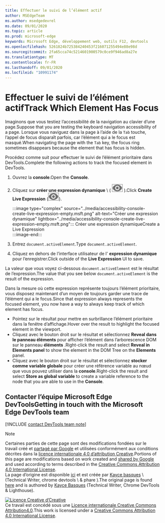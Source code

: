 ```yaml
---
title: Effectuer le suivi de l’élément actif
author: MSEdgeTeam
ms.author: msedgedevrel
ms.date: 09/01/2020
ms.topic: article
ms.prod: microsoft-edge
keywords: Microsoft Edge, développement web, outils F12, devtools
ms.openlocfilehash: 5261824b725384240453f216071255494e88e98d
ms.sourcegitcommit: 2fa65cca74c5214601900579c0ce9f946ad8a27e
ms.translationtype: MT
ms.contentlocale: fr-FR
ms.lasthandoff: 09/01/2020
ms.locfileid: "10991174"
---
```

<!-- Copyright Kayce Basques 

   Licensed under the Apache License, Version 2.0 (the "License");
   you may not use this file except in compliance with the License.
   You may obtain a copy of the License at

       https://www.apache.org/licenses/LICENSE-2.0

   Unless required by applicable law or agreed to in writing, software
   distributed under the License is distributed on an "AS IS" BASIS,
   WITHOUT WARRANTIES OR CONDITIONS OF ANY KIND, either express or implied.
   See the License for the specific language governing permissions and
   limitations under the License.  -->  

# <span data-ttu-id="2cc91-103">Effectuer le suivi de l’élément actif</span><span class="sxs-lookup"><span data-stu-id="2cc91-103">Track Which Element Has Focus</span></span>  

<span data-ttu-id="2cc91-104">Imaginons que vous testiez l’accessibilité de la navigation au clavier d’une page.</span><span class="sxs-lookup"><span data-stu-id="2cc91-104">Suppose that you are testing the keyboard navigation accessibility of a page.</span></span>  <span data-ttu-id="2cc91-105">Lorsque vous naviguez dans la page à l’aide de la `Tab` touche, l’appel de focus disparaît parfois, car l’élément qui a le focus est masqué.</span><span class="sxs-lookup"><span data-stu-id="2cc91-105">When navigating the page with the `Tab` key, the focus ring sometimes disappears because the element that has focus is hidden.</span></span>  

<span data-ttu-id="2cc91-106">Procédez comme suit pour effectuer le suivi de l’élément prioritaire dans DevTools.</span><span class="sxs-lookup"><span data-stu-id="2cc91-106">Complete the following actions to track the focused element in DevTools.</span></span>  

1.  <span data-ttu-id="2cc91-107">Ouvrez la **console**.</span><span class="sxs-lookup"><span data-stu-id="2cc91-107">Open the **Console**.</span></span>  
1.  <span data-ttu-id="2cc91-108">Cliquez sur **créer une expression dynamique** \ ( ![ créer une expression dynamique ][ImageCreateIcon] \).</span><span class="sxs-lookup"><span data-stu-id="2cc91-108">Click **Create Live Expression** \(![Create Live Expression][ImageCreateIcon]\).</span></span>  
    
    :::image type="complex" source="../media/accessibility-console-create-live-expression-empty.msft.png" alt-text="Créer une expression dynamique" lightbox="../media/accessibility-console-create-live-expression-empty.msft.png":::
       <span data-ttu-id="2cc91-110">Créer une expression dynamique</span><span class="sxs-lookup"><span data-stu-id="2cc91-110">Create a Live Expression</span></span>  
    :::image-end:::  
    
1.  <span data-ttu-id="2cc91-111">Entrez `document.activeElement`.</span><span class="sxs-lookup"><span data-stu-id="2cc91-111">Type `document.activeElement`.</span></span>  
1.  <span data-ttu-id="2cc91-112">Cliquez en dehors de l’interface utilisateur de l' **expression dynamique** pour l’enregistrer.</span><span class="sxs-lookup"><span data-stu-id="2cc91-112">Click outside of the **Live Expression** UI to save.</span></span>  
    
<span data-ttu-id="2cc91-113">La valeur que vous voyez ci-dessous `document.activeElement` est le résultat de l’expression.</span><span class="sxs-lookup"><span data-stu-id="2cc91-113">The value that you see below `document.activeElement` is the result of the expression.</span></span>  

<span data-ttu-id="2cc91-114">Dans la mesure où cette expression représente toujours l’élément prioritaire, vous disposez maintenant d’un moyen de toujours garder une trace de l’élément qui a le focus.</span><span class="sxs-lookup"><span data-stu-id="2cc91-114">Since that expression always represents the focused element, you now have a way to always keep track of which element has focus.</span></span>  

*   <span data-ttu-id="2cc91-115">Pointez sur le résultat pour mettre en surbrillance l’élément prioritaire dans la fenêtre d’affichage.</span><span class="sxs-lookup"><span data-stu-id="2cc91-115">Hover over the result to highlight the focused element in the viewport.</span></span>  
*   <span data-ttu-id="2cc91-116">Cliquez avec le bouton droit sur le résultat et sélectionnez **Reveal dans le panneau éléments** pour afficher l’élément dans l’arborescence DOM sur le panneau **éléments** .</span><span class="sxs-lookup"><span data-stu-id="2cc91-116">Right-click the result and select **Reveal in Elements panel** to show the element in the DOM Tree on the **Elements** panel.</span></span>  
*   <span data-ttu-id="2cc91-117">Cliquez avec le bouton droit sur le résultat et sélectionnez **stocker comme variable globale** pour créer une référence variable au nœud que vous pouvez utiliser dans la **console**.</span><span class="sxs-lookup"><span data-stu-id="2cc91-117">Right-click the result and select **Store as global variable** to create a variable reference to the node that you are able to use in the **Console**.</span></span>  

## <span data-ttu-id="2cc91-118">Contacter l’équipe Microsoft Edge DevTools</span><span class="sxs-lookup"><span data-stu-id="2cc91-118">Getting in touch with the Microsoft Edge DevTools team</span></span>  

[!INCLUDE [contact DevTools team note](../includes/contact-devtools-team-note.md)]  

<!-- image links -->  

[ImageCreateIcon]: ../media/create-live-expression-icon.msft.png  

<!-- links -->  

> [!NOTE]
> <span data-ttu-id="2cc91-119">Certaines parties de cette page sont des modifications fondées sur le travail créé et [partagé par Google][GoogleSitePolicies] et utilisées conformément aux conditions décrites dans la [licence internationale 4,0 d’attribution Creative][CCA4IL].</span><span class="sxs-lookup"><span data-stu-id="2cc91-119">Portions of this page are modifications based on work created and [shared by Google][GoogleSitePolicies] and used according to terms described in the [Creative Commons Attribution 4.0 International License][CCA4IL].</span></span>  
> <span data-ttu-id="2cc91-120">La page d’origine est disponible [ici](https://developers.google.com/web/tools/chrome-devtools/accessibility/focus) et est créée par [Kayce basques][KayceBasques] \ (Technical Writer, chrome devtools \ & phare \).</span><span class="sxs-lookup"><span data-stu-id="2cc91-120">The original page is found [here](https://developers.google.com/web/tools/chrome-devtools/accessibility/focus) and is authored by [Kayce Basques][KayceBasques] \(Technical Writer, Chrome DevTools \& Lighthouse\).</span></span>  

[![Licence Creative d’Creative][CCby4Image]][CCA4IL]  
<span data-ttu-id="2cc91-122">Ce travail est concédé sous une [Licence internationale Creative Commons Attribution4.0][CCA4IL].</span><span class="sxs-lookup"><span data-stu-id="2cc91-122">This work is licensed under a [Creative Commons Attribution 4.0 International License][CCA4IL].</span></span>  

[CCA4IL]: https://creativecommons.org/licenses/by/4.0  
[CCby4Image]: https://i.creativecommons.org/l/by/4.0/88x31.png  
[GoogleSitePolicies]: https://developers.google.com/terms/site-policies  
[KayceBasques]: https://developers.google.com/web/resources/contributors/kaycebasques  
